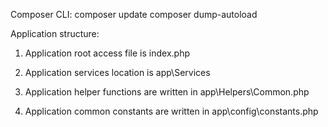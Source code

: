 Composer CLI:
  composer update
  composer dump-autoload

Application structure:
  1.  Application root access file is index.php

  2.  Application services location is app\Services

  3.  Application helper functions are written in app\Helpers\Common.php

  4.  Application common constants are written in app\config\constants.php
